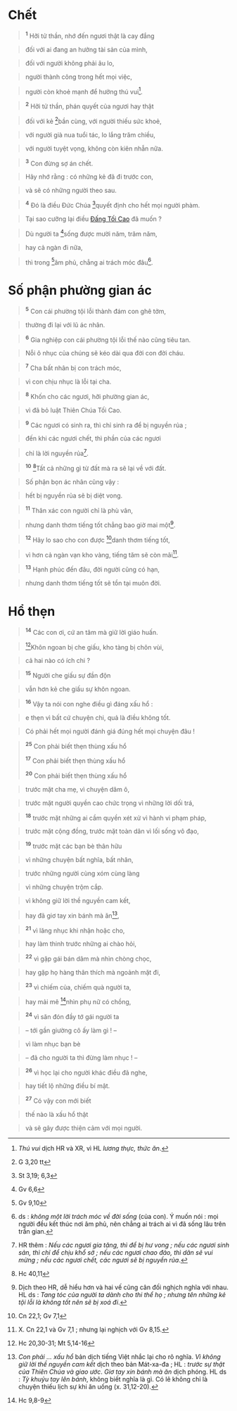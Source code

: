 # Chết

> <sup><b>1</b></sup> Hỡi tử thần, nhớ đến ngươi thật là cay đắng
>


> đối với ai đang an hưởng tài sản của mình,
>


> đối với người không phải âu lo,
>


> người thành công trong hết mọi việc,
>


> người còn khoẻ mạnh để hưởng thú vui[^1-9dab5603-4360-4c5c-9240-7e77febdb8a1].
>


> <sup><b>2</b></sup> Hỡi tử thần, phán quyết của ngươi hay thật
>


> đối với kẻ [^1@-9dab5603-4360-4c5c-9240-7e77febdb8a1]bần cùng, với người thiếu sức khoẻ,
>


> với người già nua tuổi tác, lo lắng trăm chiều,
>


> với người tuyệt vọng, không còn kiên nhẫn nữa.
>


> <sup><b>3</b></sup> Con đừng sợ án chết.
>


> Hãy nhớ rằng : có những kẻ đã đi trước con,
>


> và sẽ có những người theo sau.
>


> <sup><b>4</b></sup> Đó là điều Đức Chúa [^2@-9dab5603-4360-4c5c-9240-7e77febdb8a1]quyết định cho hết mọi người phàm.
>


> Tại sao cưỡng lại điều [Đấng Tối Cao]() đã muốn ?
>


> Dù người ta [^3@-9dab5603-4360-4c5c-9240-7e77febdb8a1]sống được mười năm, trăm năm,
>


> hay cả ngàn đi nữa,
>


> thì trong [^4@-9dab5603-4360-4c5c-9240-7e77febdb8a1]âm phủ, chẳng ai trách móc đâu[^2-9dab5603-4360-4c5c-9240-7e77febdb8a1].
>


# Số phận phường gian ác

> <sup><b>5</b></sup> Con cái phường tội lỗi thành đám con ghê tởm,
>


> thường đi lại với lũ ác nhân.
>


> <sup><b>6</b></sup> Gia nghiệp con cái phường tội lỗi thế nào cũng tiêu tan.
>


> Nỗi ô nhục của chúng sẽ kéo dài qua đời con đời cháu.
>


> <sup><b>7</b></sup> Cha bất nhân bị con trách móc,
>


> vì con chịu nhục là lỗi tại cha.
>


> <sup><b>8</b></sup> Khốn cho các ngươi, hỡi phường gian ác,
>


> vì đã bỏ luật Thiên Chúa Tối Cao.
>


> <sup><b>9</b></sup> Các ngươi có sinh ra, thì chỉ sinh ra để bị nguyền rủa ;
>


> đến khi các ngươi chết, thì phần của các ngươi
>


> chỉ là lời nguyền rủa[^3-9dab5603-4360-4c5c-9240-7e77febdb8a1].
>


> <sup><b>10</b></sup> [^5@-9dab5603-4360-4c5c-9240-7e77febdb8a1]Tất cả những gì từ đất mà ra sẽ lại về với đất.
>


> Số phận bọn ác nhân cũng vậy :
>


> hết bị nguyền rủa sẽ bị diệt vong.
>


> <sup><b>11</b></sup> Thân xác con người chỉ là phù vân,
>


> nhưng danh thơm tiếng tốt chẳng bao giờ mai một[^4-9dab5603-4360-4c5c-9240-7e77febdb8a1].
>


> <sup><b>12</b></sup> Hãy lo sao cho con được [^6@-9dab5603-4360-4c5c-9240-7e77febdb8a1]danh thơm tiếng tốt,
>


> vì hơn cả ngàn vạn kho vàng, tiếng tăm sẽ còn mãi[^5-9dab5603-4360-4c5c-9240-7e77febdb8a1].
>


> <sup><b>13</b></sup> Hạnh phúc đến đâu, đời người cũng có hạn,
>


> nhưng danh thơm tiếng tốt sẽ tồn tại muôn đời.
>


# Hổ thẹn

> <sup><b>14</b></sup> Các con ơi, cứ an tâm mà giữ lời giáo huấn.
>


> [^7@-9dab5603-4360-4c5c-9240-7e77febdb8a1]Khôn ngoan bị che giấu, kho tàng bị chôn vùi,
>


> cả hai nào có ích chi ?
>


> <sup><b>15</b></sup> Người che giấu sự đần độn
>


> vẫn hơn kẻ che giấu sự khôn ngoan.
>


> <sup><b>16</b></sup> Vậy ta nói con nghe điều gì đáng xấu hổ :
>


> e thẹn vì bất cứ chuyện chi, quả là điều không tốt.
>


> Có phải hết mọi người đánh giá đúng hết mọi chuyện đâu !
>


> <sup><b>25</b></sup> Con phải biết thẹn thùng xấu hổ
> 
> <sup><b>17</b></sup> Con phải biết thẹn thùng xấu hổ
> 
> <sup><b>20</b></sup> Con phải biết thẹn thùng xấu hổ
>


> trước mặt cha mẹ, vì chuyện dâm ô,
>


> trước mặt người quyền cao chức trọng vì những lời dối trá,
>


> <sup><b>18</b></sup> trước mặt những ai cầm quyền xét xử vì hành vi phạm pháp,
>


> trước mặt cộng đồng, trước mặt toàn dân vì lối sống vô đạo,
>


> <sup><b>19</b></sup> trước mặt các bạn bè thân hữu
>


> vì những chuyện bất nghĩa, bất nhân,
>


> trước những người cùng xóm cùng làng
>


> vì những chuyện trộm cắp.
>


> vì không giữ lời thề nguyền cam kết,
>


> hay đã giơ tay xin bánh mà ăn[^6-9dab5603-4360-4c5c-9240-7e77febdb8a1],
>


> <sup><b>21</b></sup> vì lăng nhục khi nhận hoặc cho,
>


> hay làm thinh trước những ai chào hỏi,
>


> <sup><b>22</b></sup> vì gặp gái bán dâm mà nhìn chòng chọc,
>


> hay gặp họ hàng thân thích mà ngoảnh mặt đi,
>


> <sup><b>23</b></sup> vì chiếm của, chiếm quà người ta,
>


> hay mải mê [^8@-9dab5603-4360-4c5c-9240-7e77febdb8a1]nhìn phụ nữ có chồng,
>


> <sup><b>24</b></sup> vì săn đón đầy tớ gái người ta
>


> – tới gần giường cô ấy làm gì ! –
>


> vì làm nhục bạn bè
>


> – đã cho người ta thì đừng làm nhục ! –
>


> <sup><b>26</b></sup> vì học lại cho người khác điều đã nghe,
>


> hay tiết lộ những điều bí mật.
>


> <sup><b>27</b></sup> Có vậy con mới biết
>


> thế nào là xấu hổ thật
>


> và sẽ gây được thiện cảm với mọi người.
>

[^1-9dab5603-4360-4c5c-9240-7e77febdb8a1]: *Thú vui* dịch HR và XR, vì HL *lương thực, thức ăn*.
[^2-9dab5603-4360-4c5c-9240-7e77febdb8a1]: ds : *không một lời trách móc về đời sống* (của con). Ý muốn nói : mọi người đều kết thúc nơi âm phủ, nên chẳng ai trách ai vì đã sống lâu trên trần gian.
[^3-9dab5603-4360-4c5c-9240-7e77febdb8a1]: HR thêm : *Nếu các ngươi gia tăng, thì để bị hư vong ; nếu các ngươi sinh sản, thì chỉ để chịu khổ sở ; nếu các ngươi chao đảo, thì dân sẽ vui mừng ; nếu các ngươi chết, các ngươi sẽ bị nguyền rủa*.
[^4-9dab5603-4360-4c5c-9240-7e77febdb8a1]: Dịch theo HR, dễ hiểu hơn và hai vế cũng cân đối nghịch nghĩa với nhau. HL ds : *Tang tóc của người ta dành cho thi thể họ ; nhưng tên những kẻ tội lỗi là không tốt nên sẽ bị xoá đi*.
[^5-9dab5603-4360-4c5c-9240-7e77febdb8a1]: X. Cn 22,1 và Gv 7,1 ; nhưng lại nghịch với Gv 8,15.
[^6-9dab5603-4360-4c5c-9240-7e77febdb8a1]: *Con phải ... xấu hổ* bản dịch tiếng Việt nhắc lại cho rõ nghĩa. *Vì không giữ lời thề nguyền cam kết* dịch theo bản Mát-xa-đa ; HL : *trước sự thật của Thiên Chúa và giao ước*. *Giơ tay xin bánh mà ăn* dịch phóng. HL ds : *Tỳ khuỷu tay lên bánh*, không biết nghĩa là gì. Có lẽ không chỉ là chuyện thiếu lịch sự khi ăn uống (x. 31,12-20).
[^1@-9dab5603-4360-4c5c-9240-7e77febdb8a1]: G 3,20 tt
[^2@-9dab5603-4360-4c5c-9240-7e77febdb8a1]: St 3,19; 6,3
[^3@-9dab5603-4360-4c5c-9240-7e77febdb8a1]: Gv 6,6
[^4@-9dab5603-4360-4c5c-9240-7e77febdb8a1]: Gv 9,10
[^5@-9dab5603-4360-4c5c-9240-7e77febdb8a1]: Hc 40,11
[^6@-9dab5603-4360-4c5c-9240-7e77febdb8a1]: Cn 22,1; Gv 7,1
[^7@-9dab5603-4360-4c5c-9240-7e77febdb8a1]: Hc 20,30-31; Mt 5,14-16
[^8@-9dab5603-4360-4c5c-9240-7e77febdb8a1]: Hc 9,8-9